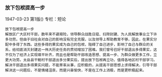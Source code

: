 ### 放下包袱提高一步

1947-03-23
第1版()
专栏：短论

    放下包袱提高一步
    解放区广大区村干部，数年来不避艰险，领导群众战胜日寇、扫除封建、为人民解放事业立下许多功劳。但由于旧社会对自己的影响没有完全克服，以及领导上帮助教育不够，因此，在果实分配中多得了东西。这些多得的果实成为自己的包袱，阻碍了自己进步，影响了自己与群众的关系，给彻底消灭封建这一伟大历史任务的贯彻增加了困难。我们曾号召好干部退出多得果实，这不仅为了经济上实现填平补齐，而且也是帮助干部改造思想、提高一步、为群众做更多工作，立更大功劳。太岳县干鲍村干部退出多分果实后，提出放下包袱再立功，值得各地区村干部学习。解决干部退出多得果实问题，不能草率从事，应积极的，从提高干部思想上求得解决，引导干部解决这一问题后，不是情绪沮丧，而是兴奋愉快，不是在工作上消极，而是更积极起来。
